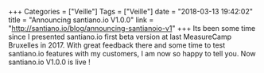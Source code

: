 +++
Categories = ["Veille"]
Tags = ["Veille"]
date = "2018-03-13 19:42:02"
title = "Announcing santiano.io V1.0.0"
link = "http://santiano.io/blog/announcing-santianoio-v1"
+++
Its been some time since I presented santiano.io first beta version at last MeasureCamp Bruxelles in 2017. With great feedback there and some time to test santiano.io features with my customers, I am now so happy to tell you. Now santiano.io V1.0.0 is live !